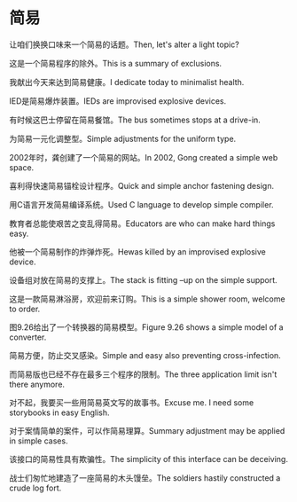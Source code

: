 # 简易

<p><span class="chinese">让咱们换换口味来一个简易的话题。</span><span class="english">Then, let's alter a light topic?</span></p>

<p><span class="chinese">这是一个简易程序的除外。</span><span class="english">This is a summary of exclusions.</span></p>

<p><span class="chinese">我献出今天来达到简易健康。</span><span class="english">I dedicate today to minimalist health.</span></p>

<p><span class="chinese">IED是简易爆炸装置。</span><span class="english">IEDs are improvised explosive devices.</span></p>

<p><span class="chinese">有时候这巴士停留在简易餐馆。</span><span class="english">The bus sometimes stops at a drive-in.</span></p>

<p><span class="chinese">为简易一元化调整型。</span><span class="english">Simple adjustments for the uniform type.</span></p>

<p><span class="chinese">2002年时，龚创建了一个简易的网站。</span><span class="english">In 2002, Gong created a simple web space.</span></p>

<p><span class="chinese">喜利得快速简易锚栓设计程序。</span><span class="english">Quick and simple anchor fastening design.</span></p>

<p><span class="chinese">用C语言开发简易编译系统。</span><span class="english">Used C language to develop simple compiler.</span></p>

<p><span class="chinese">教育者总能使艰苦之变乱得简易。</span><span class="english">Educators are who can make hard things easy.</span></p>

<p><span class="chinese">他被一个简易制作的炸弹炸死。</span><span class="english">Hewas killed by an improvised explosive device.</span></p>

<p><span class="chinese">设备组对放在简易的支撑上。</span><span class="english">The stack is fitting –up on the simple support.</span></p>

<p><span class="chinese">这是一款简易淋浴房，欢迎前来订购。</span><span class="english">This is a simple shower room, welcome to order.</span></p>

<p><span class="chinese">图9.26给出了一个转换器的简易模型。</span><span class="english">Figure 9.26 shows a simple model of a converter.</span></p>

<p><span class="chinese">简易方便，防止交叉感染。</span><span class="english">Simple and easy also preventing cross-infection.</span></p>

<p><span class="chinese">而简易版也已经不存在最多三个程序的限制。</span><span class="english">The three application limit isn't there anymore.</span></p>

<p><span class="chinese">对不起，我要买一些用简易英文写的故事书。</span><span class="english">Excuse me. I need some storybooks in easy English.</span></p>

<p><span class="chinese">对于案情简单的案件，可以作简易理算。</span><span class="english">Summary adjustment may be applied in simple cases.</span></p>

<p><span class="chinese">该接口的简易性具有欺骗性。</span><span class="english">The simplicity of this interface can be deceiving.</span></p>

<p><span class="chinese">战士们匆忙地建造了一座简易的木头馒垒。</span><span class="english">The soldiers hastily constructed a crude log fort.</span></p>

